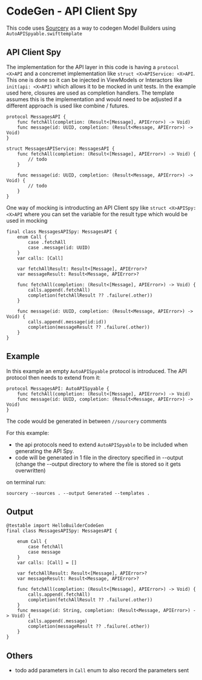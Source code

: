 # CodeGen - API Client Spy

This code uses [Sourcery](https://github.com/krzysztofzablocki/Sourcery) as a way to codegen Model Builders using `AutoAPISpyable.swifttemplate` 

## API Client Spy
The implementation for the API layer in this code is having a `protocol <X>API` and a concremet implementation like `struct <X>APIService: <X>API`.  This one is done so it can be injected in ViewModels or Interactors like `init(api: <X>API)` which allows it to be mocked in unit tests. In the example used here, closures are used as completion handlers. The template assumes this is the implementation and would need to be adjusted if a different approach is used like combine / futures. 

```
protocol MessagesAPI {
    func fetchAll(completion: (Result<[Message], APIError>) -> Void)
    func message(id: UUID, completion: (Result<Message, APIError>) -> Void)
}

struct MessagesAPIService: MessagesAPI {
    func fetchAll(completion: (Result<[Message], APIError>) -> Void) {
        // todo
    }
    
    func message(id: UUID, completion: (Result<Message, APIError>) -> Void) {
        // todo
    }
}
```

One way of mocking is introducting an API Client spy like `struct <X>APISpy: <X>API` where you can set the variable for the result type  which would be used in mocking 

```
final class MessagesAPISpy: MessagesAPI {
    enum Call {
        case .fetchAll
        case .message(id: UUID)
    }
    var calls: [Call]
    
    var fetchAllResult: Result<[Message], APIError>?
    var messageResult: Result<Message, APIError>?

    func fetchAll(completion: (Result<[Message], APIError>) -> Void) {
        calls.append(.fetchAll)
        completion(fetchAllResult ?? .failure(.other))
    }
    
    func message(id: UUID, completion: (Result<Message, APIError>) -> Void) {
        calls.append(.message(id:id))
        completion(messageResult ?? .failure(.other))
    }
}
```
 
## Example
In this example an empty `AutoAPISpyable` protocol is introduced. The API protocol then needs to extend from it:
```
protocol MessagesAPI: AutoAPISpyable {
    func fetchAll(completion: (Result<[Message], APIError>) -> Void)
    func message(id: UUID, completion: (Result<Message, APIError>) -> Void)
}
```

The code would be generated in between `//sourcery` comments

For this example:
- the api protocols need to extend `AutoAPISpyable` to be included when generating the API Spy.
- code will be generated in 1 file in the directory specified in --output (change the --output directory to where the file is stored so it gets overwritten)

on terminal run:
```
sourcery --sources . --output Generated --templates .
```

## Output
```
@testable import HelloBuilderCodeGen
final class MessagesAPISpy: MessagesAPI {

    enum Call {
        case fetchAll
        case message
    }
    var calls: [Call] = []

    var fetchAllResult: Result<[Message], APIError>?
    var messageResult: Result<Message, APIError>?

    func fetchAll(completion: (Result<[Message], APIError>) -> Void) {
        calls.append(.fetchAll)
        completion(fetchAllResult ?? .failure(.other))
    }
    func message(id: String, completion: (Result<Message, APIError>) -> Void) {
        calls.append(.message)
        completion(messageResult ?? .failure(.other))
    }
}

```


## Others
- todo add parameters in `Call` enum to also record the parameters sent

